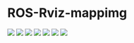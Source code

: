# ROS-Rviz-mappimg
![](https://i.imgur.com/QYBz8qp.png)
![](https://i.imgur.com/cEQSPT3.png)
![](https://i.imgur.com/Ydbd1eg.png)
![](https://i.imgur.com/2PcYm85.png)
![](https://i.imgur.com/cLocQgd.png)
![](https://i.imgur.com/e9w9yHX.png)
![](https://i.imgur.com/1vi8wzF.png)
